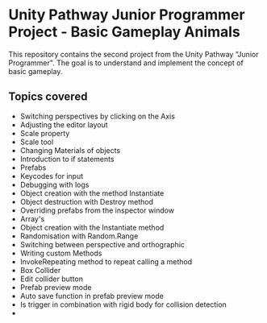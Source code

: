 # Unity Pathway Junior Programmer Project - Basic Gameplay Animals

This repository contains the second project from the Unity Pathway "Junior Programmer". The goal is to understand and implement the concept of basic gameplay.

## Topics covered
* Switching perspectives by clicking on the Axis
* Adjusting the editor layout
* Scale property
* Scale tool
* Changing Materials of objects
* Introduction to if statements
* Prefabs
* Keycodes for input
* Debugging with logs
* Object creation with the method Instantiate
* Object destruction with Destroy method
* Overriding prefabs from the inspector window
* Array's
* Object creation with the Instantiate method
* Randomisation with Random.Range
* Switching between perspective and orthographic 
* Writing custom Methods 
* InvokeRepeating method to repeat calling a method
* Box Collider
* Edit collider button
* Prefab preview mode
* Auto save function in prefab preview mode
* Is trigger in combination with rigid body for collision detection 
* 